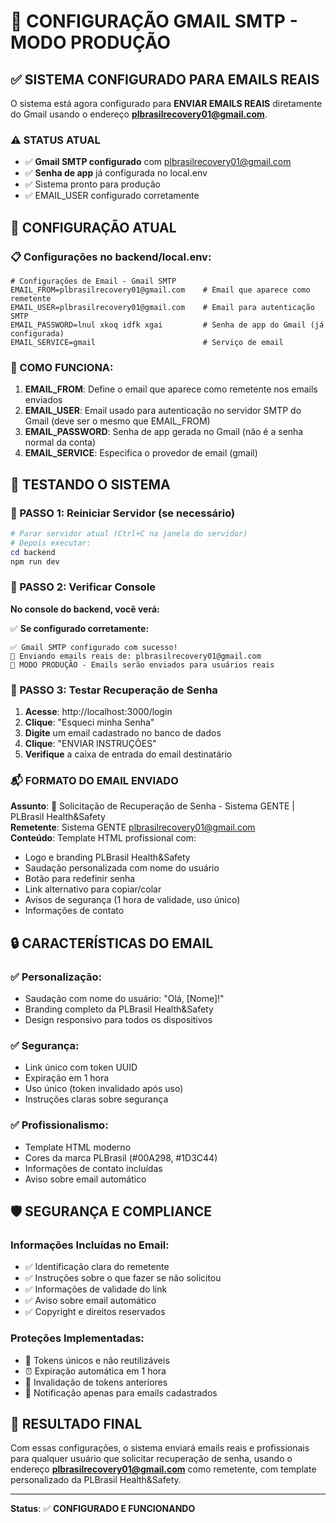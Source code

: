 # 🎯 CONFIGURAÇÃO GMAIL SMTP - MODO PRODUÇÃO

## ✅ SISTEMA CONFIGURADO PARA EMAILS REAIS

O sistema está agora configurado para **ENVIAR EMAILS REAIS** diretamente do Gmail usando o endereço **plbrasilrecovery01@gmail.com**.

### ⚠️ STATUS ATUAL
- ✅ **Gmail SMTP configurado** com plbrasilrecovery01@gmail.com
- ✅ **Senha de app** já configurada no local.env
- ✅ Sistema pronto para produção
- ✅ EMAIL_USER configurado corretamente

## 📧 CONFIGURAÇÃO ATUAL

### 📋 Configurações no backend/local.env:

```env
# Configurações de Email - Gmail SMTP
EMAIL_FROM=plbrasilrecovery01@gmail.com    # Email que aparece como remetente
EMAIL_USER=plbrasilrecovery01@gmail.com    # Email para autenticação SMTP
EMAIL_PASSWORD=lnul xkoq idfk xgai         # Senha de app do Gmail (já configurada)
EMAIL_SERVICE=gmail                        # Serviço de email
```

### 🎯 COMO FUNCIONA:

1. **EMAIL_FROM**: Define o email que aparece como remetente nos emails enviados
2. **EMAIL_USER**: Email usado para autenticação no servidor SMTP do Gmail (deve ser o mesmo que EMAIL_FROM)
3. **EMAIL_PASSWORD**: Senha de app gerada no Gmail (não é a senha normal da conta)
4. **EMAIL_SERVICE**: Especifica o provedor de email (gmail)

## 🚀 TESTANDO O SISTEMA

### 🔄 PASSO 1: Reiniciar Servidor (se necessário)

```powershell
# Parar servidor atual (Ctrl+C na janela do servidor)
# Depois executar:
cd backend
npm run dev
```

### 🎯 PASSO 2: Verificar Console

**No console do backend, você verá:**

✅ **Se configurado corretamente:**
```
✅ Gmail SMTP configurado com sucesso!
📮 Enviando emails reais de: plbrasilrecovery01@gmail.com
🎯 MODO PRODUÇÃO - Emails serão enviados para usuários reais
```

### 📧 PASSO 3: Testar Recuperação de Senha

1. **Acesse**: http://localhost:3000/login
2. **Clique**: "Esqueci minha Senha"
3. **Digite** um email cadastrado no banco de dados
4. **Clique**: "ENVIAR INSTRUÇÕES"
5. **Verifique** a caixa de entrada do email destinatário

### 📬 FORMATO DO EMAIL ENVIADO

**Assunto**: 🔐 Solicitação de Recuperação de Senha - Sistema GENTE | PLBrasil Health&Safety  
**Remetente**: Sistema GENTE <plbrasilrecovery01@gmail.com>  
**Conteúdo**: Template HTML profissional com:
- Logo e branding PLBrasil Health&Safety
- Saudação personalizada com nome do usuário
- Botão para redefinir senha
- Link alternativo para copiar/colar
- Avisos de segurança (1 hora de validade, uso único)
- Informações de contato

## 🔒 CARACTERÍSTICAS DO EMAIL

### ✅ **Personalização**:
- Saudação com nome do usuário: "Olá, [Nome]!"
- Branding completo da PLBrasil Health&Safety
- Design responsivo para todos os dispositivos

### ✅ **Segurança**:
- Link único com token UUID
- Expiração em 1 hora
- Uso único (token invalidado após uso)
- Instruções claras sobre segurança

### ✅ **Profissionalismo**:
- Template HTML moderno
- Cores da marca PLBrasil (#00A298, #1D3C44)
- Informações de contato incluídas
- Aviso sobre email automático

## 🛡️ SEGURANÇA E COMPLIANCE

### **Informações Incluídas no Email**:
- ✅ Identificação clara do remetente
- ✅ Instruções sobre o que fazer se não solicitou
- ✅ Informações de validade do link
- ✅ Aviso sobre email automático
- ✅ Copyright e direitos reservados

### **Proteções Implementadas**:
- 🔐 Tokens únicos e não reutilizáveis
- ⏰ Expiração automática em 1 hora
- 🚫 Invalidação de tokens anteriores
- 📧 Notificação apenas para emails cadastrados

## 🎯 RESULTADO FINAL

Com essas configurações, o sistema enviará emails reais e profissionais para qualquer usuário que solicitar recuperação de senha, usando o endereço **plbrasilrecovery01@gmail.com** como remetente, com template personalizado da PLBrasil Health&Safety.

---

**Status**: ✅ **CONFIGURADO E FUNCIONANDO** 